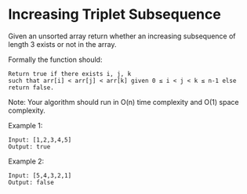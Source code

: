# Increasing Triplet Subsequence

Given an unsorted array return whether an increasing subsequence of length 3 exists or not in the array.

Formally the function should:
```
Return true if there exists i, j, k
such that arr[i] < arr[j] < arr[k] given 0 ≤ i < j < k ≤ n-1 else return false.
```

Note: Your algorithm should run in O(n) time complexity and O(1) space complexity.

Example 1:
```
Input: [1,2,3,4,5]
Output: true
```

Example 2:
```
Input: [5,4,3,2,1]
Output: false
```
